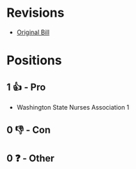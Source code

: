 # Revisions
* [Original Bill](1/)

# Positions
## 1 👍 - Pro
* Washington State Nurses Association 1

## 0 👎 - Con

## 0 ❓ - Other
